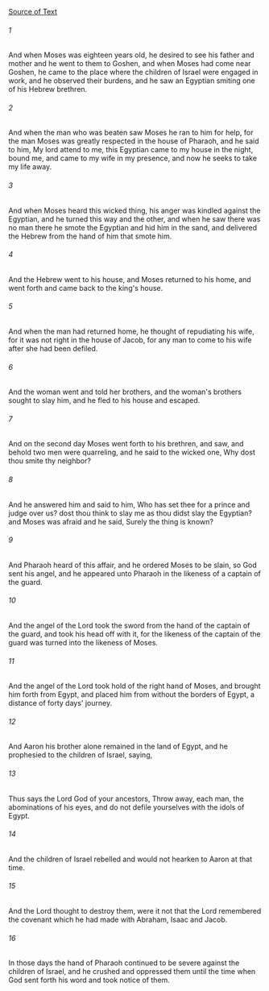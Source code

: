 [Source of Text](https://github.com/scrollmapper/bible_databases_deuterocanonical)

###### 1
And when Moses was eighteen years old, he desired to see his father and mother and he went to them to Goshen, and when Moses had come near Goshen, he came to the place where the children of Israel were engaged in work, and he observed their burdens, and he saw an Egyptian smiting one of his Hebrew brethren.

###### 2
And when the man who was beaten saw Moses he ran to him for help, for the man Moses was greatly respected in the house of Pharaoh, and he said to him, My lord attend to me, this Egyptian came to my house in the night, bound me, and came to my wife in my presence, and now he seeks to take my life away.

###### 3
And when Moses heard this wicked thing, his anger was kindled against the Egyptian, and he turned this way and the other, and when he saw there was no man there he smote the Egyptian and hid him in the sand, and delivered the Hebrew from the hand of him that smote him.

###### 4
And the Hebrew went to his house, and Moses returned to his home, and went forth and came back to the king's house.

###### 5
And when the man had returned home, he thought of repudiating his wife, for it was not right in the house of Jacob, for any man to come to his wife after she had been defiled.

###### 6
And the woman went and told her brothers, and the woman's brothers sought to slay him, and he fled to his house and escaped.

###### 7
And on the second day Moses went forth to his brethren, and saw, and behold two men were quarreling, and he said to the wicked one, Why dost thou smite thy neighbor?

###### 8
And he answered him and said to him, Who has set thee for a prince and judge over us? dost thou think to slay me as thou didst slay the Egyptian? and Moses was afraid and he said, Surely the thing is known?

###### 9
And Pharaoh heard of this affair, and he ordered Moses to be slain, so God sent his angel, and he appeared unto Pharaoh in the likeness of a captain of the guard.

###### 10
And the angel of the Lord took the sword from the hand of the captain of the guard, and took his head off with it, for the likeness of the captain of the guard was turned into the likeness of Moses.

###### 11
And the angel of the Lord took hold of the right hand of Moses, and brought him forth from Egypt, and placed him from without the borders of Egypt, a distance of forty days' journey.

###### 12
And Aaron his brother alone remained in the land of Egypt, and he prophesied to the children of Israel, saying,

###### 13
Thus says the Lord God of your ancestors, Throw away, each man, the abominations of his eyes, and do not defile yourselves with the idols of Egypt.

###### 14
And the children of Israel rebelled and would not hearken to Aaron at that time.

###### 15
And the Lord thought to destroy them, were it not that the Lord remembered the covenant which he had made with Abraham, Isaac and Jacob.

###### 16
In those days the hand of Pharaoh continued to be severe against the children of Israel, and he crushed and oppressed them until the time when God sent forth his word and took notice of them.